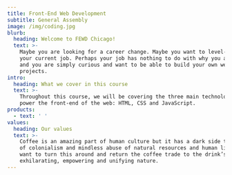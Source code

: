 ```yaml
---
title: Front-End Web Development
subtitle: General Assembly
image: /img/coding.jpg
blurb:
  heading: Welcome to FEWD Chicago!
  text: >-
    Maybe you are looking for a career change. Maybe you want to level-up in
    your current job. Perhaps your job has nothing to do with why you are here
    and you are simply curious and want to be able to build your own web
    projects.
intro:
  heading: What we cover in this course
  text: >-
    Throughout this course, we will be covering the three main technologies that
    power the front-end of the web: HTML, CSS and JavaScript.
products:
  - text: ' '
values:
  heading: Our values
  text: >-
    Coffee is an amazing part of human culture but it has a dark side too – one
    of colonialism and mindless abuse of natural resources and human lives. We
    want to turn this around and return the coffee trade to the drink’s
    exhilarating, empowering and unifying nature.
---
```



